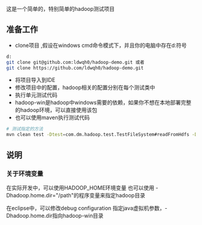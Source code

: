 这是一个简单的，特别简单的hadoop测试项目

## 准备工作
* clone项目 ,假设在windows cmd命令模式下，并且你的电脑中存在d:符号
```bash
d:
git clone git@github.com:ldwqh0/hadoop-demo.git 或者
git clone https://github.com/ldwqh0/hadoop-demo.git
```
* 将项目导入到IDE
* 修改项目中的配置，hadoop相关的配置分别在每个测试类中
* 执行单元测试代码
* hadoop-win是hadoop中windows需要的依赖，如果你不想在本地部署完整的hadoop环境，可以直接使用该包
* 也可以使用maven执行测试代码
```bash
# 测试指定的方法
mvn clean test -Dtest=com.dm.hadoop.test.TestFileSystem#readFromHdfs -Dhadoop.home.dir="D:\hadoop-demo\hadoop-win" 
```

## 说明
### 关于环境变量
在实际开发中，可以使用HADOOP_HOME环境变量 也可以使用 -Dhadoop.home.dir="/path"的程序变量来指定hadoop目录

在eclipse中，可以修改debug configuration 指定java虚拟机参数，-Dhadoop.home.dir指向hadoop-win目录